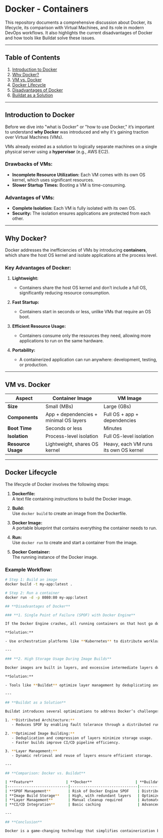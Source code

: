 # Docker - Containers  

This repository documents a comprehensive discussion about Docker, its lifecycle, its comparison with Virtual Machines, and its role in modern DevOps workflows. It also highlights the current disadvantages of Docker and how tools like Buildat solve these issues.

---

## **Table of Contents**  
1. [Introduction to Docker](#introduction-to-docker)  
2. [Why Docker?](#why-docker)  
3. [VM vs. Docker](#vm-vs-docker)  
4. [Docker Lifecycle](#docker-lifecycle)  
5. [Disadvantages of Docker](#disadvantages-of-docker)  
6. [Buildat as a Solution](#buildat-as-a-solution)  

---

## **Introduction to Docker**

Before we dive into "what is Docker" or "how to use Docker," it’s important to understand **why Docker** was introduced and why it's gaining traction over Virtual Machines (VMs).  

VMs already existed as a solution to logically separate machines on a single physical server using a **hypervisor** (e.g., AWS EC2).  

### **Drawbacks of VMs:**  
- **Incomplete Resource Utilization:** Each VM comes with its own OS kernel, which uses significant resources.  
- **Slower Startup Times:** Booting a VM is time-consuming.  

### **Advantages of VMs:**  
- **Complete Isolation:** Each VM is fully isolated with its own OS.  
- **Security:** The isolation ensures applications are protected from each other.  

---

## **Why Docker?**

Docker addresses the inefficiencies of VMs by introducing **containers**, which share the host OS kernel and isolate applications at the process level.

### **Key Advantages of Docker:**  
1. **Lightweight:**  
   - Containers share the host OS kernel and don’t include a full OS, significantly reducing resource consumption.  

2. **Fast Startup:**  
   - Containers start in seconds or less, unlike VMs that require an OS boot.  

3. **Efficient Resource Usage:**  
   - Containers consume only the resources they need, allowing more applications to run on the same hardware.  

4. **Portability:**  
   - A containerized application can run anywhere: development, testing, or production.  

---

## **VM vs. Docker**

| Aspect              | Container Image                          | VM Image                              |  
|---------------------|------------------------------------------|---------------------------------------|  
| **Size**            | Small (MBs)                              | Large (GBs)                           |  
| **Components**      | App + dependencies + minimal OS layers   | Full OS + app + dependencies          |  
| **Boot Time**       | Seconds or less                          | Minutes                               |  
| **Isolation**       | Process-level isolation                  | Full OS-level isolation               |  
| **Resource Usage**  | Lightweight, shares OS kernel            | Heavy, each VM runs its own OS kernel |  

---

## **Docker Lifecycle**

The lifecycle of Docker involves the following steps:

1. **Dockerfile:**  
   A text file containing instructions to build the Docker image.  

2. **Build:**  
   Use `docker build` to create an image from the Dockerfile.  

3. **Docker Image:**  
   A portable blueprint that contains everything the container needs to run.  

4. **Run:**  
   Use `docker run` to create and start a container from the image.  

5. **Docker Container:**  
   The running instance of the Docker image.  

### **Example Workflow:**
```bash
# Step 1: Build an image
docker build -t my-app:latest .

# Step 2: Run a container
docker run -d -p 8080:80 my-app:latest

## **Disadvantages of Docker**

### **1. Single Point of Failure (SPOF) with Docker Engine**

If the Docker Engine crashes, all running containers on that host go down.

**Solution:**

- Use orchestration platforms like **Kubernetes** to distribute workloads across multiple nodes, reducing reliance on a single Docker Engine instance.

---

### **2. High Storage Usage During Image Builds**

Docker images are built in layers, and excessive intermediate layers during the build process consume significant disk space.

**Solution:**

- Tools like **Buildat** optimize layer management by deduplicating and compressing layers.

---

## **Buildat as a Solution**

Buildat introduces several optimizations to address Docker’s challenges:

1. **Distributed Architecture:**
   - Reduces SPOF by enabling fault tolerance through a distributed runtime.

2. **Optimized Image Building:**
   - Deduplication and compression of layers minimize storage usage.
   - Faster builds improve CI/CD pipeline efficiency.

3. **Layer Management:**
   - Dynamic retrieval and reuse of layers ensure efficient storage.

---

## **Comparison: Docker vs. Buildat**

| **Feature**               | **Docker**                    | **Buildat**                   |
|----------------------------|-------------------------------|--------------------------------|
| **SPOF Management**        | Risk of Docker Engine SPOF    | Distributed architecture       |
| **Image Build Storage**    | High, with redundant layers   | Optimized with deduplication   |
| **Layer Management**       | Manual cleanup required       | Automated and efficient        |
| **CI/CD Integration**      | Basic caching                 | Advanced caching and reuse     |

---

## **Conclusion**

Docker is a game-changing technology that simplifies containerization by offering lightweight, portable, and scalable solutions. However, challenges like SPOF and inefficient storage management require attention. Tools like **Buildat** complement Docker by providing advanced optimizations, making them essential for modern DevOps workflows.

